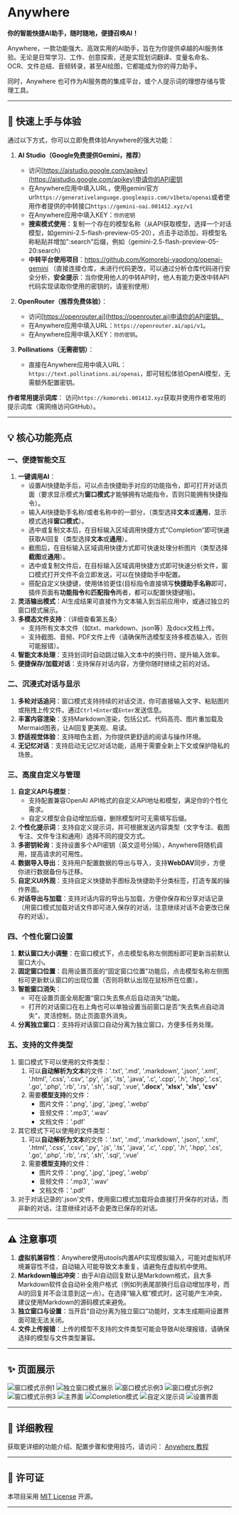 # Anywhere

**你的智能快捷AI助手，随时随地，便捷召唤AI！**

Anywhere，一款功能强大、高效实用的AI助手，旨在为你提供卓越的AI服务体验。无论是日常学习、工作、创意探索，还是实现划词翻译、变量名命名、OCR、文件总结、音频转录，甚至AI绘图，它都能成为你的得力助手。

同时，Anywhere 也可作为AI服务商的集成平台，或个人提示词的理想存储与管理工具。

---

## 🚀 快速上手与体验

通过以下方式，你可以立即免费体验Anywhere的强大功能：


1. **AI Studio（Google免费提供Gemini，推荐）**
    *   访问[https://aistudio.google.com/apikey](https://aistudio.google.com/apikey)申请你的API密钥
    *   在Anywhere应用中填入URL，使用gemini官方url`https://generativelanguage.googleapis.com/v1beta/openai`或者使用作者提供的中转接口`https://gemini-oai.001412.xyz/v1`
    *   在Anywhere应用中填入KEY：`你的密钥`
    *   **搜索模式使用**：复制一个存在的模型名称（从API获取模型，选择一个对话模型，如gemini-2.5-flash-preview-05-20），点击手动添加，将模型名称粘贴并增加":search"后缀，例如（gemini-2.5-flash-preview-05-20:search）
    *   **中转平台使用项目**：https://github.com/Komorebi-yaodong/openai-gemini （直接连接仓库，未进行代码更改，可以通过分析仓库代码进行安全分析，**安全提示**：当你使用他人的中转API时，他人有能力更改中转API代码实现读取你使用的密钥的，请鉴别使用）


2.  **OpenRouter（推荐免费体验）**：
    *   访问[https://openrouter.ai](https://openrouter.ai)申请你的API密钥。
    *   在Anywhere应用中填入URL：`https://openrouter.ai/api/v1`。
    *   在Anywhere应用中填入KEY：`你的密钥`。

3.  **Pollinations（无需密钥）**：
    *   直接在Anywhere应用中填入URL：`https://text.pollinations.ai/openai`，即可轻松体验OpenAI模型，无需额外配置密钥。

**作者常用提示词库**：
访问`https://komorebi.001412.xyz`获取并使用作者常用的提示词库（需网络访问GitHub）。

---

## 💡 核心功能亮点

### 一、便捷智能交互

1.  **一键调用AI**：
    *   设置AI快捷助手后，可以点击快捷助手对应的功能指令，即可打开对话页面（要求显示模式为**窗口模式**才能够拥有功能指令，否则只能拥有快捷指令）。
    *   输入AI快捷助手名称/或者名称中的一部分，（类型选择**文本**或**通用**，显示模式选择**窗口模式**）。
    *   选中或复制文本后，在目标输入区域调用快捷方式“Completion”即可快速获取AI回复（类型选择**文本**或**通用**）。
    *   截图后，在目标输入区域调用快捷方式即可快速处理分析图片（类型选择**截图**或**通用**）。
    *   选中或复制文件后，在目标输入区域调用快捷方式即可快速分析文件，窗口模式打开文件不会立即发送，可以在快捷助手中配置。
    *   搭配自定义快捷键，使用体验更佳(目标指令直接填写**快捷助手名称**即可，插件页面有**功能指令**和**匹配指令**两者，都可以配置快捷键哦)。
2.  **灵活输出模式**：AI生成结果可直接作为文本输入到当前应用中，或通过独立的窗口模式展示。
3.  **多模态文件支持**：（详细查看第五条）
    *   支持所有文本文件（如txt、markdown、json等）及docx文档上传。
    *   支持截图、音频、PDF文件上传（请确保所选模型支持多模态输入，否则可能报错）。
4.  **智能文本处理**：支持划词时自动跳过输入文本中的换行符，提升输入效率。
5.  **便捷保存/加载对话**：支持保存对话内容，方便你随时继续之前的对话。

### 二、沉浸式对话与显示

1.  **多轮对话追问**：窗口模式支持持续的对话交流，你可直接输入文字、粘贴图片或拖拽上传文件。通过`Ctrl+Enter`或`Enter`发送信息。
2.  **丰富内容渲染**：支持Markdown渲染，包括公式、代码高亮、图片重加载及Mermaid图表，让AI回复更美观、易读。
3.  **舒适视觉体验**：支持暗色主题，为你提供更舒适的阅读与操作环境。
4.  **无记忆对话**：支持启动无记忆对话功能，适用于需要全新上下文或保护隐私的场景。

### 三、高度自定义与管理

1.  **自定义API与模型**：
    *   支持配置兼容OpenAI API格式的自定义API地址和模型，满足你的个性化需求。
    *   自定义模型会自动增加后缀，删除模型时可无需填写后缀。
2.  **个性化提示词**：支持自定义提示词，并可根据发送内容类型（文字专注、截图专注、文件专注和通用）选择不同的提交方式。
3.  **多密钥轮询**：支持设置多个API密钥（英文逗号分隔），Anywhere将随机调用，提高请求的可用性。
4.  **数据导入导出**：支持用户配置数据的导出与导入，支持**WebDAV**同步，方便你进行数据备份与迁移。
5.  **自定义UI外观**：支持自定义快捷助手图标及快捷助手分类标签，打造专属的操作界面。
6.  **对话导出与加载**：支持对话内容的导出与加载，方便你保存和分享对话记录（用窗口模式加载对话文件即可进入保存的对话，注意继续对话不会更改已保存的对话）。

### 四、个性化窗口设置

1.  **默认窗口大小调整**：在窗口模式下，点击模型名称左侧图标即可更新当前默认窗口大小。
2.  **固定窗口位置**：启用设置页面的“固定窗口位置”功能后，点击模型名称左侧图标可更新默认窗口的出现位置（否则将默认出现在鼠标所在位置）。
3.  **智能窗口消失**：
    *   可在设置页面全局配置“窗口失去焦点后自动消失”功能。
    *   打开的对话窗口在右上角也可以单独设置当前窗口是否“失去焦点自动消失”，灵活控制，防止页面意外消失。
4.  **分离独立窗口**：支持将对话窗口自动分离为独立窗口，方便多任务处理。


### **五、支持的文件类型**

1. 窗口模式下可以使用的文件类型：
    1. 可以**自动解析为文本**的文件：'.txt', '.md', '.markdown', '.json', '.xml', '.html', '.css', '.csv', '.py', '.js', '.ts', '.java', '.c', '.cpp', '.h', '.hpp', '.cs', '.go', '.php', '.rb', '.rs', '.sh', '.sql', '.vue', **'.docx'**, **'xlsx'**, **'xls'**, **'csv'**
    2. 需要**模型支持**的文件：
        - 图片文件：'.png', '.jpg', '.jpeg', '.webp'
        - 音频文件：'.mp3', '.wav'
        - 文档文件：'.pdf'
2. 其它模式下可以使用的文件类型：
    1. 可以**自动解析为文本**的文件：'.txt', '.md', '.markdown', '.json', '.xml', '.html', '.css', '.csv', '.py', '.js', '.ts', '.java', '.c', '.cpp', '.h', '.hpp', '.cs', '.go', '.php', '.rb', '.rs', '.sh', '.sql', '.vue'
    2. 需要**模型支持**的文件：
        - 图片文件：'.png', '.jpg', '.jpeg', '.webp'
        - 音频文件：'.mp3', '.wav'
        - 文档文件：'.pdf'
3. 对于对话记录的'.json'文件，使用窗口模式加载将会直接打开保存的对话，而非新的对话，注意继续对话不会更改已保存的对话。

---

## ⚠️ 注意事项

1.  **虚拟机兼容性**：Anywhere使用utools内置API实现模拟输入，可能对虚拟机环境兼容性不佳，自动输入可能导致文本重复，请避免在虚拟机中使用。
2.  **Markdown输出冲突**：由于AI自动回复默认是Markdown格式，且大多Markdown软件会自动补全用户格式（例如列表尾部换行后自动增加序号，而AI的回复并不会注意到这一点）。在选择“输入框”模式时，这可能产生冲突，建议使用Markdown的源码模式来避免。
3. **独立窗口与设置**：当开启“自动分离为独立窗口”功能时，文本生成期间设置界面可能无法关闭。
4. **文件上传报错**：上传的模型不支持的文件类型可能会导致AI处理报错，请确保选择的模型与文件类型兼容。

---

## ✨ 页面展示


![窗口模式示例1](image/1.png)
![独立窗口模式展示](image/t8.png)
![窗口模式示例3](image/4.png)
![窗口模式示例2](image/2.png)
![窗口模式示例3](image/3.png)
![主界面](image/s0.png)
![Completion模式](image/s1.png)
![自定义提示词](image/s2.png)
![设置界面](image/s3.png)

---

## 📖 详细教程

获取更详细的功能介绍、配置步骤和使用技巧，请访问：
[Anywhere 教程](https://github.com/Komorebi-yaodong/Anywhere/blob/main/Tutorial.md)

---

## 📄 许可证

本项目采用 [MIT License](LICENSE) 开源。

---